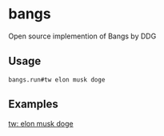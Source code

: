 # bangs
Open source implemention of Bangs by DDG

## Usage
```
bangs.run#tw elon musk doge
```

## Examples

[tw: elon musk doge](https://bangs.run#tw%20elon%20musk%20doge)